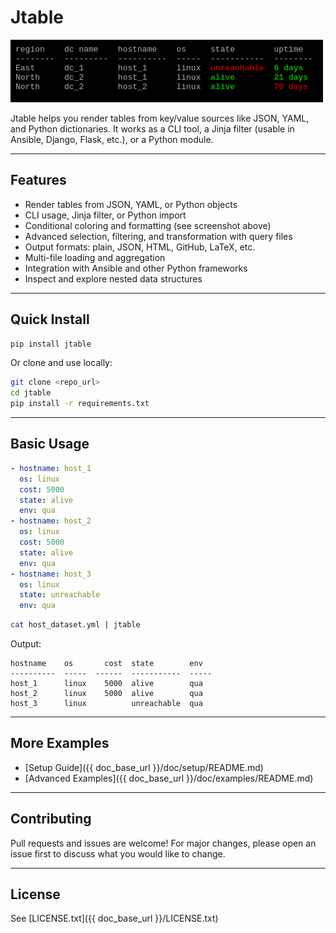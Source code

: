# Jtable

![Colored Table Example](doc/examples/uptime_view_colored.png)

Jtable helps you render tables from key/value sources like JSON, YAML, and Python dictionaries.
It works as a CLI tool, a Jinja filter (usable in Ansible, Django, Flask, etc.), or a Python module.

---

## Features
- Render tables from JSON, YAML, or Python objects
- CLI usage, Jinja filter, or Python import
- Conditional coloring and formatting (see screenshot above)
- Advanced selection, filtering, and transformation with query files
- Output formats: plain, JSON, HTML, GitHub, LaTeX, etc.
- Multi-file loading and aggregation
- Integration with Ansible and other Python frameworks
- Inspect and explore nested data structures

---

## Quick Install
```bash
pip install jtable
```
Or clone and use locally:
```bash
git clone <repo_url>
cd jtable
pip install -r requirements.txt
```

---

## Basic Usage

```yaml
- hostname: host_1
  os: linux
  cost: 5000
  state: alive
  env: qua
- hostname: host_2
  os: linux
  cost: 5000
  state: alive
  env: qua
- hostname: host_3
  os: linux
  state: unreachable
  env: qua
```

```bash
cat host_dataset.yml | jtable
```

Output:
```text
hostname    os       cost  state        env
----------  -----  ------  -----------  -----
host_1      linux    5000  alive        qua
host_2      linux    5000  alive        qua
host_3      linux          unreachable  qua
```

---

## More Examples
- [Setup Guide]({{ doc_base_url }}/doc/setup/README.md)
- [Advanced Examples]({{ doc_base_url }}/doc/examples/README.md)

---

## Contributing
Pull requests and issues are welcome! For major changes, please open an issue first to discuss what you would like to change.

---

## License
See [LICENSE.txt]({{ doc_base_url }}/LICENSE.txt)

